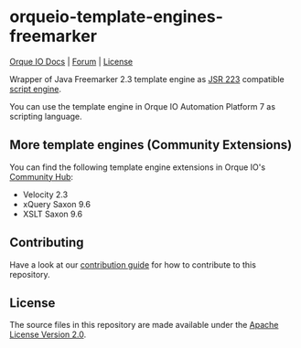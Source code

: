 ﻿orqueio-template-engines-freemarker
===============================

<p>
  <a href="https://docs.orqueio.io">Orque IO Docs</a> |
  <a href="https://forum.orqueio.io/c/orqueio-platform-7-topics/39">Forum</a> |
  <a href="../LICENSE">License</a>
</p>

Wrapper of Java Freemarker 2.3 template engine as
[JSR 223](https://www.jcp.org/en/jsr/detail?id=223) compatible
[script engine](http://docs.oracle.com/javase/7/docs/api/javax/script/ScriptEngine.html).

You can use the template engine in Orque IO Automation Platform 7 as scripting language.

## More template engines (Community Extensions)

You can find the following template engine extensions in Orque IO's [Community Hub](https://github.com/orqueio-community-hub/orqueio-7-template-engines-jsr223/):

* Velocity 2.3
* xQuery Saxon 9.6
* XSLT Saxon 9.6

## Contributing

Have a look at our [contribution guide](https://github.com/orqueio/orqueio/blob/master/CONTRIBUTING.md) for how to contribute to this repository.

## License
The source files in this repository are made available under the [Apache License Version 2.0](./LICENSE).
